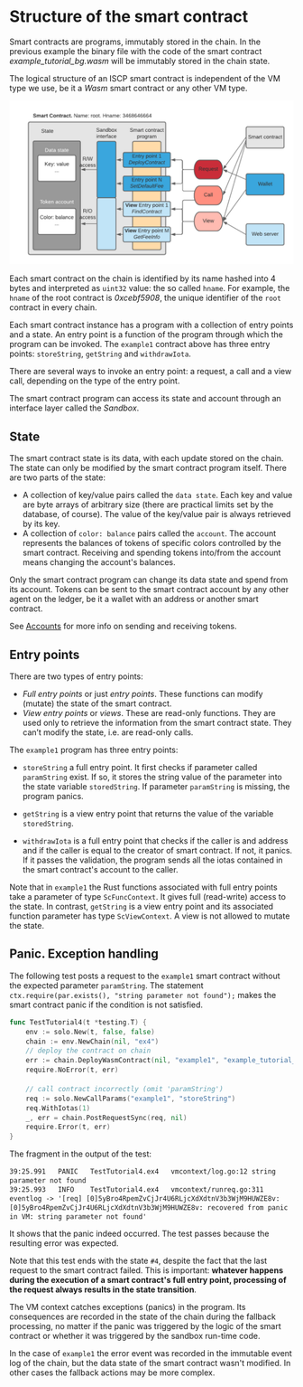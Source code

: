 # Structure of the smart contract

Smart contracts are programs, immutably stored in the chain. In the previous
example the binary file with the code of the smart contract
_example_tutorial_bg.wasm_ will be immutably stored in the chain state.

The logical structure of an ISCP smart contract is independent of the VM type we
use, be it a _Wasm_ smart contract or any other VM type.

![](../../static/img/tutorial/SC-structure.png)

Each smart contract on the chain is identified by its name hashed into 4 bytes
and interpreted as `uint32` value: the so called `hname`. For example,
the `hname` of the root contract is _0xcebf5908_, the unique identifier of the
`root` contract in every chain.

Each smart contract instance has a program with a collection of entry points and
a state. An entry point is a function of the program through which the program
can be invoked. The `example1` contract above has three entry
points: `storeString`, `getString` and `withdrawIota`.

There are several ways to invoke an entry point: a request, a call and a view
call, depending on the type of the entry point.

The smart contract program can access its state and account through an interface
layer called the _Sandbox_.

## State

The smart contract state is its data, with each update stored on the chain. The
state can only be modified by the smart contract program itself. There are two
parts of the state:

- A collection of key/value pairs called the `data state`. Each key and value
  are byte arrays of arbitrary size (there are practical limits set by the
  database, of course). The value of the key/value pair is always retrieved by
  its key.
- A collection of `color: balance` pairs called the `account`. The account
  represents the balances of tokens of specific colors controlled by the smart
  contract. Receiving and spending tokens into/from the account means changing
  the account's balances.

Only the smart contract program can change its data state and spend from its
account. Tokens can be sent to the smart contract account by any other agent on
the ledger, be it a wallet with an address or another smart contract.

See [Accounts](contract_types/accounts.md) for more info on sending and receiving tokens.

## Entry points

There are two types of entry points:

- _Full entry points_ or just _entry points_. These functions can modify
  (mutate) the state of the smart contract.
- _View entry points_ or _views_. These are read-only functions. They are used
  only to retrieve the information from the smart contract state. They can’t
  modify the state, i.e. are read-only calls.

The `example1` program has three entry points:

- `storeString` a full entry point. It first checks if parameter
  called `paramString` exist. If so, it stores the string value of the parameter
  into the state variable `storedString`. If parameter `paramString` is missing,
  the program panics.

- `getString` is a view entry point that returns the value of the
  variable `storedString`.

- `withdrawIota` is a full entry point that checks if the caller is and address
  and if the caller is equal to the creator of smart contract. If not, it
  panics. If it passes the validation, the program sends all the iotas contained
  in the smart contract's account to the caller.

Note that in `example1` the Rust functions associated with full entry points
take a parameter of type `ScFuncContext`. It gives full (read-write) access to
the state. In contrast, `getString` is a view entry point and its associated
function parameter has type `ScViewContext`. A view is not allowed to mutate 
the state.

## Panic. Exception handling

The following test posts a request to the `example1` smart contract without 
the expected parameter `paramString`. The
statement `ctx.require(par.exists(), "string parameter not found");` makes 
the smart contract panic if the condition is not satisfied.

```go
func TestTutorial4(t *testing.T) {
    env := solo.New(t, false, false)
    chain := env.NewChain(nil, "ex4")
    // deploy the contract on chain
    err := chain.DeployWasmContract(nil, "example1", "example_tutorial_bg.wasm")
    require.NoError(t, err)
    
    // call contract incorrectly (omit 'paramString')
    req := solo.NewCallParams("example1", "storeString")
    req.WithIotas(1)
    _, err = chain.PostRequestSync(req, nil)
    require.Error(t, err)
}
```

The fragment in the output of the test:

```
39:25.991	PANIC	TestTutorial4.ex4	vmcontext/log.go:12	string parameter not found
39:25.993	INFO	TestTutorial4.ex4	vmcontext/runreq.go:311	eventlog -> '[req] [0]5yBro4RpemZvCjJr4U6RLjcXdXdtnV3b3WjM9HUWZE8v: [0]5yBro4RpemZvCjJr4U6RLjcXdXdtnV3b3WjM9HUWZE8v: recovered from panic in VM: string parameter not found'
``` 

It shows that the panic indeed occurred. The test passes because the resulting
error was expected.

Note that this test ends with the state `#4`, despite the fact that the last
request to the smart contract failed. This is important: **whatever happens
during the execution of a smart contract's full entry point, processing of the 
request always results in the state transition**.

The VM context catches exceptions (panics) in the program. Its consequences are
recorded in the state of the chain during the fallback processing, no matter if
the panic was triggered by the logic of the smart contract or whether it was 
triggered by the sandbox run-time code.

In the case of `example1` the error event was recorded in the immutable event
log of the chain, but the data state of the smart contract wasn't modified. In
other cases the fallback actions may be more complex.
